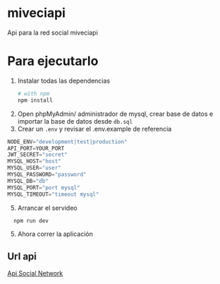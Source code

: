 # miveciapi

Api para la red social miveciapi

# Para ejecutarlo
1. Instalar todas las dependencias
    ```bash
    # with npm
    npm install
2. Open phpMyAdmin/ administrador de mysql, crear base de datos e importar la base de datos desde `db.sql`
3. Crear un `.env` y revisar el .env.example de referencia

  ```javascript
  NODE_ENV="development|test|production"
  API_PORT=YOUR_PORT
  JWT_SECRET="secret"
  MYSQL_HOST="host"
  MYSQL_USER="user"
  MYSQL_PASSWORD="password"
  MYSQL_DB="db"
  MYSQL_PORT="port mysql"
  MYSQL_TIMEOUT="timeout mysql"
  ```
5. Arrancar el servideo
  ```javascript
    npm run dev
   ```
5.  Ahora correr la aplicación

## Url api
[Api Social Network](https://miveciapi.vercel.app/apidoc/)
